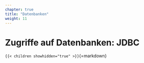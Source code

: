 ```yaml
---
chapter: true
title: "Datenbanken"
weight: 11
---
```



# Zugriffe auf Datenbanken: JDBC


`{{< children showhidden="true" >}}`{=markdown}
